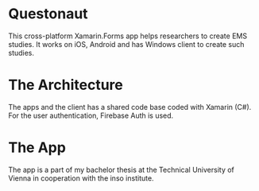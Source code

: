 # Questonaut
This cross-platform Xamarin.Forms app helps researchers to create EMS studies. It works on iOS, Android and has Windows client to create such studies.

# The Architecture
The apps and the client has a shared code base coded with Xamarin (C#).
For the user authentication, Firebase Auth is used.

# The App
The app is a part of my bachelor thesis at the Technical University of Vienna in cooperation with the inso institute.
